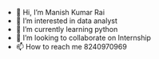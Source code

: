 - 👋 Hi, I’m Manish Kumar Rai
- 👀 I’m interested in data analyst
- 🌱 I’m currently learning python
- 💞️ I’m looking to collaborate on Internship
- 📫 How to reach me 8240970969

<!---
manishrai0821/manishrai0821 is a ✨ special ✨ repository because its `README.md` (this file) appears on your GitHub profile.
You can click the Preview link to take a look at your changes.
--->
